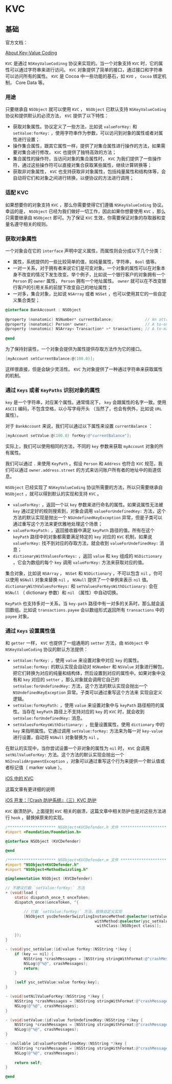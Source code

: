 # KVC
## 基础

官方文档：

[About Key-Value Coding](https://developer.apple.com/library/archive/documentation/Cocoa/Conceptual/KeyValueCoding/index.html#//apple_ref/doc/uid/10000107-SW1)

`KVC` 是通过 `NSKeyValueCodinng` 协议来实现的。当一个对象支持 `KVC` 时，它的属性可以通过字符串来进行访问。 `KVC` 对象提供了简单的接口，通过接口和字符串可以访问所有的属性。 `KVC` 是 Cocoa 中一些功能的基石，如 `KVO` ， `Cocoa` 绑定机制， Core Data 等。

### 用途

只要继承自 `NSObject` 就可以使用 `KVC` ， `NSObject` 已默认支持 `NSKeyValueCoding` 协议和提供默认的必须方法， `KVC` 提供了以下特性：

- 获取对象属性。协议定义了一些方法，比如说 `valueForKey:` 和 `setValue:forKey:` ，使用字符串作为参数，可以访问到对象的属性或者对属性进行设置；
- 操作集合属性，跟其它属性一样，提供了对集合属性进行操作的方法，如果需要对集合进行修改， `KVC` 也提供了独特高效的方法；
- 集合属性的操作符，当访问对象的集合属性时， `KVC` 为我们提供了一些操作符，通过这些操作符可以直接对集合获取某些属性，继续计算转换等；
- 获取非对象属性， `KVC` 也支持获取非对象属性，包括纯量属性和结构体等，会自动将它们和对象之间进行转换，以便协议的方法进行调用；

### 适配 KVC

如果想要你的对象支持 `KVC` ，那么你需要使得它们遵循 `NSKeyValueCoding` 协议。幸运的是， `NSObject` 已经为我们做好一切工作，因此如果你想要使用 `KVC` ，那么只需要继承自 `NSObject` 即可。为了保证 `KVC` 生效，你需要保证对象的存取器和变量名遵守相关的规则。

### 获取对象属性

一个对象会在它的 `interface` 声明中定义属性，而属性则会分成以下几个分类：

- 属性，系统提供的一些比较简单的值，如纯量属性，字符串， `Bool` 值等。
- 一对一关系，对于拥有者来说它们是可变对象。一个对象的属性可以在对象本身不改变的情况下发生改变。举个例子，比如说一个银行客户的对象拥有一个 `Person` 的 `owner` 属性， `Person` 拥有一个地址属性。 `owner` 就可以在不改变银行客户的引用关系的前提下改变自己的地址属性；
- 一对多，集合对象，比如说 `NSArray` 或者 `NSSet` ，也可以使用其它的一些自定义集合类型；

```objectivec
@interface BankAccount : NSObject
 
@property (nonatomic) NSNumber* currentBalance;              // An attribute
@property (nonatomic) Person* owner;                         // A to-one relation
@property (nonatomic) NSArray< Transaction* >* transactions; // A to-many relation
 
@end
```

为了保持封装性，一个对象会提供为属性提供存取方法作为它的接口。

```objectivec
[myAccount setCurrentBalance:@(100.0)];
```

这样很直接，但是会缺少灵活性。 `KVC` 为对象提供了一种通过字符串来获取属性的机制。

### 通过 `Keys` 或者 `KeyPaths` 识别对象的属性

`key` 是一个字符串，对应某个属性。通常情况下， `key` 会跟属性的名字一致。使用  `ASCII` 编码，不包含空格，以小写字母开头 （当然了，也会有例外，比如说 `URL` 属性）。

对于 `BankAccount` 来说，我们可以通过以下属性来设置 `currentBalance` ：

```objectivec
[myAccount setValue:@(100.0) forKey:@"currentBalance"];
```

实际上，我们可以使用相同的方法，不同的 `key` 参数来获取 `myAccount` 对象的所有属性。

我们可以通过 `.` 来使用 `KeyPath` 。假设 `Person` 和 `Address` 也符合 `KVC` 规范，我们可以通过 `owner.address.street` 的方式来访问账户所有者的地址中的街道信息。

`NSObject` 已经实现了 `NSKeyValueCoding` 协议所需要的方法，所以只需要继承自 `NSObject` ，就可以得到默认的实现和支持 `KVC` 。

- `valueForKey:` ，返回一个以 `key` 参数来进行命名的属性。如果说属性无法被 `key` 通过定好的规则搜索到，对象会调用 `valueForUndefinedKey:` 方法，这个方法的默认实现是抛出一个 `NSUndefinedKeyException` 异常，但是子类可以通过重写这个方法来更优雅地处理这个场景；
- `valueForKeyPath:` ，返回接收器中满足 `keyPath` 路径的值。所有在这个 `keyPath` 路径中的对象都需要满足特定的 `key` 对应的 `KVC` 机制，如果说 `valueForKey:` 找不到对应的存取方法，就会收到 `valueForUndefinedKey:` 消息；
- `dictionaryWithValuesForKeys:` ，返回 `value` 和 `key` 组成的 `NSDictionary` ，它会为数组的每个 `key` 调用 `valueForKey:` 方法来获取对应的值。

集合对象，比如说 `NSArray` ， `NSSet` 和 `NSDictionary` ，不可以包含 `nil` 。你可以使用 `NSNull` 对象来替换 `nil` ， `NSNull` 提供了一个单例来表示 `nil` 值。 `dictionaryWithValuesForKeys:` 和 `setValuesForKeysWithDictionary:` 会在 `NSNull` （ dictionary 参数）和 `nil` （属性）中自动切换。

`KeyPath` 也支持多对一关系，当 `key-path` 路径中有一对多的关系时，那么就会返回数组。比如说 `transactions.payee` 会以数组形式返回所有 `transactions` 中的 `payee` 对象。

### 通过 `Keys` 设置属性值

和 `getter` 一样， `KVC` 也提供了一组通用的 `setter` 方法，由 `NSObject` 中 `NSKeyValueCoding` 协议的默认方法提供：

- `setValue:forKey:` ，使用 `value` 来设置对象中对应 `key` 的属性。 `setValue:forKey:` 的默认实现会自动对 `NSNumber` 和 `NSValue` 对象进行解包，把它们转换为对应的纯量和结构体，然后设置到对应的属性中。如果对象中没有和 `key` 对应的 `setter` ，那么对象就会调用它自己的 `setValue:forUndefinedKey:` 方法，这个方法的默认实现会抛出一个 `NSUndefinedKeyException` 异常。子类可以通过重写这个方法来 实现自定义逻辑。
- `setValue:forKeyPath:` ，使用 `value` 来设置对象中与 `keyPath` 路径相符的属性。当存在 `keyPath` 路径上不支持对应的 `key` 的 `KVC` 时，就会收到 `setValue:forUndefinedKey:` 消息。
- `setValuesForKeysWithDictionary:` ，批量设置属性，使用 `dictionary` 中的 `key` 来指明属性。它通过调用 `setValue:forKey:` 方法来为每一对 `key-value` 进行设置，自动将 `NSNull` 对象替换为 `nil` 。

在默认的实现中，当你尝试设置一个非对象的属性为 `nil` 时， `KVC` 会调用 `setNilValueForKey:` 方法。这个方法的默认实现会抛出一个 `NSInvalidArgumentException` ，对象可以通过重写这个行为来提供一个默认值或者标记值（ marker value ）。

[iOS 中的 KVC](https://kingcos.me/posts/2019/kvc_in_ios/)

这篇文章有更详细的说明

[iOS 开发：『Crash 防护系统』（三）KVC 防护](https://juejin.im/post/6844903934662803464)

`KVC` 崩溃防护。上面提到 `KVC` 相关的崩溃，这篇文章中相关防护也是对这些方法进行 `hook` ，替换掉原来的实现。

```objectivec
/********************* NSObject+KVCDefender.h 文件 *********************/
#import <Foundation/Foundation.h>

@interface NSObject (KVCDefender)

@end

/********************* NSObject+KVCDefender.m 文件 *********************/
#import "NSObject+KVCDefender.h"
#import "NSObject+MethodSwizzling.h"

@implementation NSObject (KVCDefender)

// 不建议拦截 `setValue:forKey:` 方法
+ (void)load {
    static dispatch_once_t onceToken;
    dispatch_once(&onceToken, ^{

        // 拦截 `setValue:forKey:` 方法，替换自定义实现
        [NSObject yscDefenderSwizzlingInstanceMethod:@selector(setValue:forKey:)
                                       withMethod:@selector(ysc_setValue:forKey:)
                                        withClass:[NSObject class]];

    });
}

- (void)ysc_setValue:(id)value forKey:(NSString *)key {
    if (key == nil) {
        NSString *crashMessages = [NSString stringWithFormat:@"crashMessages : [<%@ %p> setNilValueForKey]: could not set nil as the value for the key %@.",NSStringFromClass([self class]),self,key];
        NSLog(@"%@", crashMessages);
        return;
    }

    [self ysc_setValue:value forKey:key];
}

- (void)setNilValueForKey:(NSString *)key {
    NSString *crashMessages = [NSString stringWithFormat:@"crashMessages : [<%@ %p> setNilValueForKey]: could not set nil as the value for the key %@.",NSStringFromClass([self class]),self,key];
    NSLog(@"%@", crashMessages);
}

- (void)setValue:(id)value forUndefinedKey:(NSString *)key {
    NSString *crashMessages = [NSString stringWithFormat:@"crashMessages : [<%@ %p> setValue:forUndefinedKey:]: this class is not key value coding-compliant for the key: %@,value:%@'",NSStringFromClass([self class]),self,key,value];
    NSLog(@"%@", crashMessages);
}

- (nullable id)valueForUndefinedKey:(NSString *)key {
    NSString *crashMessages = [NSString stringWithFormat:@"crashMessages :[<%@ %p> valueForUndefinedKey:]: this class is not key value coding-compliant for the key: %@",NSStringFromClass([self class]),self,key];
    NSLog(@"%@", crashMessages);
    
    return self;
}

@end
```